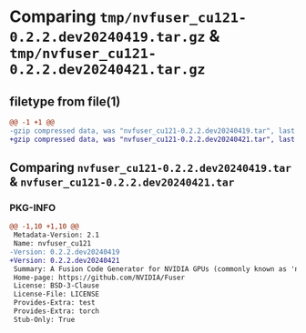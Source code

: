 # Comparing `tmp/nvfuser_cu121-0.2.2.dev20240419.tar.gz` & `tmp/nvfuser_cu121-0.2.2.dev20240421.tar.gz`

## filetype from file(1)

```diff
@@ -1 +1 @@
-gzip compressed data, was "nvfuser_cu121-0.2.2.dev20240419.tar", last modified: Mon Apr  5 07:00:00 1993, max compression
+gzip compressed data, was "nvfuser_cu121-0.2.2.dev20240421.tar", last modified: Mon Apr  5 07:00:00 1993, max compression
```

## Comparing `nvfuser_cu121-0.2.2.dev20240419.tar` & `nvfuser_cu121-0.2.2.dev20240421.tar`

### PKG-INFO

```diff
@@ -1,10 +1,10 @@
 Metadata-Version: 2.1
 Name: nvfuser_cu121
-Version: 0.2.2.dev20240419
+Version: 0.2.2.dev20240421
 Summary: A Fusion Code Generator for NVIDIA GPUs (commonly known as 'nvFuser')
 Home-page: https://github.com/NVIDIA/Fuser
 License: BSD-3-Clause
 License-File: LICENSE
 Provides-Extra: test
 Provides-Extra: torch
 Stub-Only: True
```

